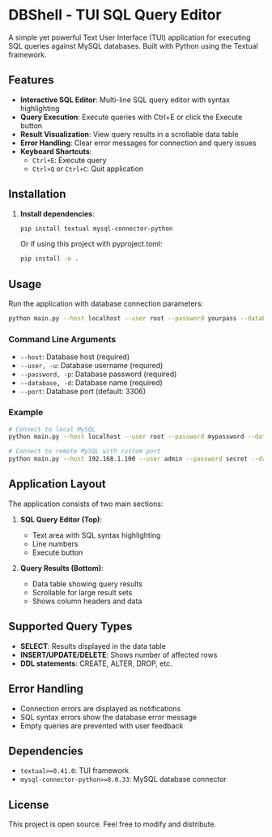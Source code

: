 # DBShell - TUI SQL Query Editor

A simple yet powerful Text User Interface (TUI) application for executing SQL queries against MySQL databases. Built with Python using the Textual framework.

## Features

- **Interactive SQL Editor**: Multi-line SQL query editor with syntax highlighting
- **Query Execution**: Execute queries with Ctrl+E or click the Execute button
- **Result Visualization**: View query results in a scrollable data table
- **Error Handling**: Clear error messages for connection and query issues
- **Keyboard Shortcuts**: 
  - `Ctrl+E`: Execute query
  - `Ctrl+Q` or `Ctrl+C`: Quit application

## Installation

1. **Install dependencies**:
   ```bash
   pip install textual mysql-connector-python
   ```

   Or if using this project with pyproject.toml:
   ```bash
   pip install -e .
   ```

## Usage

Run the application with database connection parameters:

```bash
python main.py --host localhost --user root --password yourpass --database testdb
```

### Command Line Arguments

- `--host`: Database host (required)
- `--user, -u`: Database username (required) 
- `--password, -p`: Database password (required)
- `--database, -d`: Database name (required)
- `--port`: Database port (default: 3306)

### Example

```bash
# Connect to local MySQL
python main.py --host localhost --user root --password mypassword --database sakila

# Connect to remote MySQL with custom port
python main.py --host 192.168.1.100 --user admin --password secret --database production --port 3307
```

## Application Layout

The application consists of two main sections:

1. **SQL Query Editor (Top)**: 
   - Text area with SQL syntax highlighting
   - Line numbers
   - Execute button

2. **Query Results (Bottom)**:
   - Data table showing query results
   - Scrollable for large result sets
   - Shows column headers and data

## Supported Query Types

- **SELECT**: Results displayed in the data table
- **INSERT/UPDATE/DELETE**: Shows number of affected rows
- **DDL statements**: CREATE, ALTER, DROP, etc.

## Error Handling

- Connection errors are displayed as notifications
- SQL syntax errors show the database error message
- Empty queries are prevented with user feedback

## Dependencies

- `textual>=0.41.0`: TUI framework
- `mysql-connector-python>=8.0.33`: MySQL database connector

## License

This project is open source. Feel free to modify and distribute.
